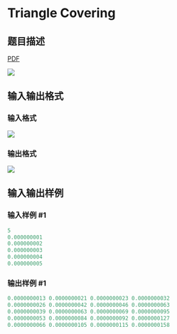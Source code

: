 # Triangle Covering

## 题目描述

[problemUrl]: https://uva.onlinejudge.org/index.php?option=com_onlinejudge&Itemid=8&category=16&page=show_problem&problem=1343

[PDF](https://uva.onlinejudge.org/external/104/p10402.pdf)

![](https://cdn.luogu.com.cn/upload/vjudge_pic/UVA10402/208f97305c2705ea8bd8db218b6adbd99a4caaa1.png)

## 输入输出格式

### 输入格式

![](https://cdn.luogu.com.cn/upload/vjudge_pic/UVA10402/c86163e786a6c302edc5cf3dbe89619707c34cc1.png)

### 输出格式

![](https://cdn.luogu.com.cn/upload/vjudge_pic/UVA10402/06ba6306ad7721a64c5a04f58bda3b8b50a86a48.png)

## 输入输出样例

### 输入样例 #1

```cpp
5
0.000000001
0.000000002
0.000000003
0.000000004
0.000000005
```


### 输出样例 #1

```cpp
0.0000000013 0.0000000021 0.0000000023 0.0000000032
0.0000000026 0.0000000042 0.0000000046 0.0000000063
0.0000000039 0.0000000063 0.0000000069 0.0000000095
0.0000000053 0.0000000084 0.0000000092 0.0000000127
0.0000000066 0.0000000105 0.0000000115 0.0000000158
```


